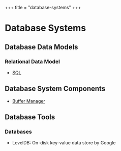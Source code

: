 +++
title = "database-systems"
+++

# Database Systems

## Database Data Models

### Relational Data Model

- [SQL](./sql)

## Database System Components

- [Buffer Manager](./buffer-manager)

## Database Tools

### Databases

- LevelDB: On-disk key-value data store by Google
